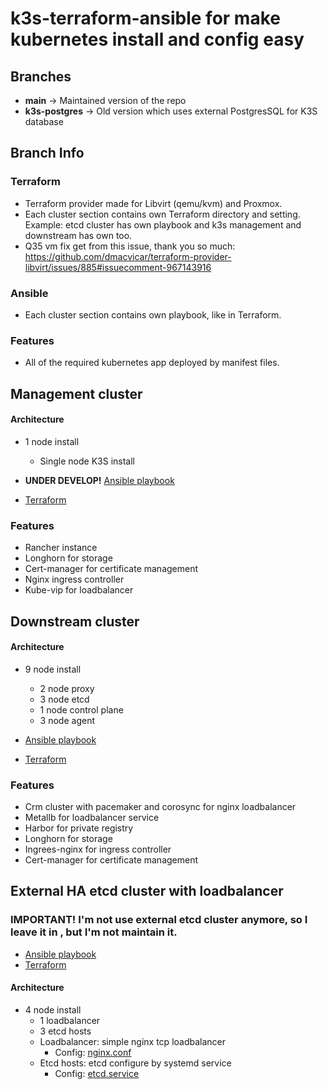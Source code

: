 # **k3s-terraform-ansible** for make kubernetes install and config easy


## **Branches**
- **main** -> Maintained version of the repo
- **k3s-postgres** -> Old version which uses external PostgresSQL for K3S database

## Branch Info
### Terraform
- Terraform provider made for Libvirt (qemu/kvm) and Proxmox.
- Each cluster section contains own Terraform directory and setting. Example: etcd cluster has own playbook and k3s management and downstream has own too.
- Q35 vm fix get from this issue, thank you so much: https://github.com/dmacvicar/terraform-provider-libvirt/issues/885#issuecomment-967143916

### Ansible
- Each cluster section contains own playbook, like in Terraform.

### Features
- All of the required kubernetes app deployed by manifest files.


## Management cluster
#### Architecture 
- 1 node install
  - Single node K3S install

- **UNDER DEVELOP!** [Ansible playbook](ansible/management/)
- [Terraform](terraform/libvirt/management/)

### Features
- Rancher instance
- Longhorn for storage
- Cert-manager for certificate management
- Nginx ingress controller
- Kube-vip for loadbalancer

## Downstream cluster

#### Architecture
- 9 node install
  - 2 node proxy
  - 3 node etcd
  - 1 node control plane 
  - 3 node agent

- [Ansible playbook](ansible/downstream/)
- [Terraform](terraform/libvirt/downstream/)

### Features
- Crm cluster with pacemaker and corosync for nginx loadbalancer
- Metallb for loadbalancer service
- Harbor for private registry
- Longhorn for storage
- Ingrees-nginx for ingress controller
- Cert-manager for certificate management


## External HA etcd cluster with loadbalancer

### **IMPORTANT!** I'm not use external etcd cluster anymore, so I leave it in , but I'm not maintain it.
- [Ansible playbook](ansible/downstream/etcd-cluster/)
- [Terraform](terraform/proxmox/etcd-cluster/)

#### Architecture
- 4 node install
    - 1 loadbalancer
    - 3 etcd hosts
    - Loadbalancer: simple nginx tcp loadbalancer
        - Config: [nginx.conf](ansible/downstream/etcd-cluster/roles/nginx/templates/nginx.conf.j2)
    - Etcd hosts: etcd configure by systemd service
        - Config: [etcd.service](ansible/downstream/etcd-cluster/roles/etcd/templates/etcd.service.j2)